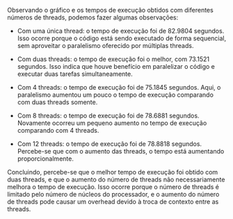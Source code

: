 Observando o gráfico e os tempos de execução obtidos com diferentes números de threads, podemos fazer algumas observações:

- Com uma única thread: o tempo de execução foi de 82.9804 segundos. Isso ocorre porque o código está sendo executado de forma sequencial, sem aproveitar o paralelismo oferecido por múltiplas threads.

- Com duas threads: o tempo de execução foi o melhor, com 73.1521 segundos. Isso indica que houve benefício em paralelizar o código e executar duas tarefas simultaneamente.

- Com 4 threads: o tempo de execução foi de 75.1845 segundos. Aqui, o paralelismo aumentou um pouco o tempo de execução comparando com duas threads somente.

- Com 8 threads: o tempo de execução foi de 78.6881 segundos. Novamente ocorreu um pequeno aumento no tempo de execução comparando com 4 threads.

- Com 12 threads: o tempo de execução foi de 78.8818 segundos. Percebe-se que com o aumento das threads, o tempo está aumentando proporcionalmente.

Concluindo, percebe-se que o melhor tempo de execução foi obtido com duas threads, e que o aumento do número de threads não necessariamente melhora o tempo de execução. Isso ocorre porque o número de threads é limitado pelo número de núcleos do processador, e o aumento do número de threads pode causar um overhead devido à troca de contexto entre as threads.